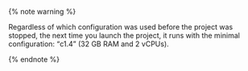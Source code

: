 {% note warning %}

Regardless of which configuration was used before the project was stopped, the next time you launch the project, it runs with the minimal configuration: <q>c1.4</q> (32 GB RAM and 2 vCPUs).

{% endnote %}